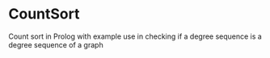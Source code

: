 # CountSort
Count sort in Prolog with example use in checking if a degree sequence is a degree sequence of a graph
